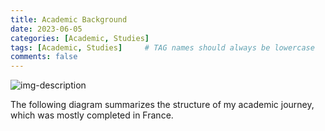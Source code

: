 ```yaml
---
title: Academic Background
date: 2023-06-05
categories: [Academic, Studies]
tags: [Academic, Studies]     # TAG names should always be lowercase
comments: false
---
```


![img-description]({{site.baseurl}}/assets/img/Academic_Background/Rolland_academic_training.png)

The following diagram summarizes the structure of my academic journey, which was mostly completed in France.


